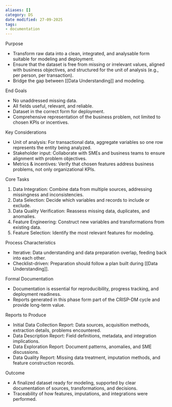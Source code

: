 ```yaml
---
aliases: []
category: DS
date modified: 27-09-2025
tags:
- documentation
---
```

Purpose

* Transform raw data into a clean, integrated, and analysable form suitable for modeling and deployment.
* Ensure that the dataset is free from missing or irrelevant values, aligned with business objectives, and structured for the unit of analysis (e.g., per person, per transaction).
* Bridge the gap between [[Data Understanding]] and modeling.

End Goals

* No unaddressed missing data.
* All fields useful, relevant, and reliable.
* Dataset in the correct form for deployment.
* Comprehensive representation of the business problem, not limited to chosen KPIs or incentives.

Key Considerations

* Unit of analysis: For transactional data, aggregate variables so one row represents the entity being analyzed.
* Stakeholder input: Collaborate with SMEs and business teams to ensure alignment with problem objectives.
* Metrics & incentives: Verify that chosen features address business problems, not only organizational KPIs.

Core Tasks

1. Data Integration: Combine data from multiple sources, addressing missingness and inconsistencies.
2. Data Selection: Decide which variables and records to include or exclude.
3. Data Quality Verification: Reassess missing data, duplicates, and anomalies.
4. Feature Engineering: Construct new variables and transformations from existing data.
5. Feature Selection: Identify the most relevant features for modeling.

Process Characteristics

* Iterative: Data understanding and data preparation overlap, feeding back into each other.
* Checklist-driven: Preparation should follow a plan built during [[Data Understanding]].

Formal Documentation

* Documentation is essential for reproducibility, progress tracking, and deployment readiness.
* Reports generated in this phase form part of the CRISP-DM cycle and provide long-term value.

Reports to Produce

* Initial Data Collection Report: Data sources, acquisition methods, extraction details, problems encountered.
* Data Description Report: Field definitions, metadata, and integration implications.
* Data Exploration Report: Document patterns, anomalies, and SME discussions.
* Data Quality Report: Missing data treatment, imputation methods, and feature construction records.

Outcome

* A finalized dataset ready for modeling, supported by clear documentation of sources, transformations, and decisions.
* Traceability of how features, imputations, and integrations were performed.
